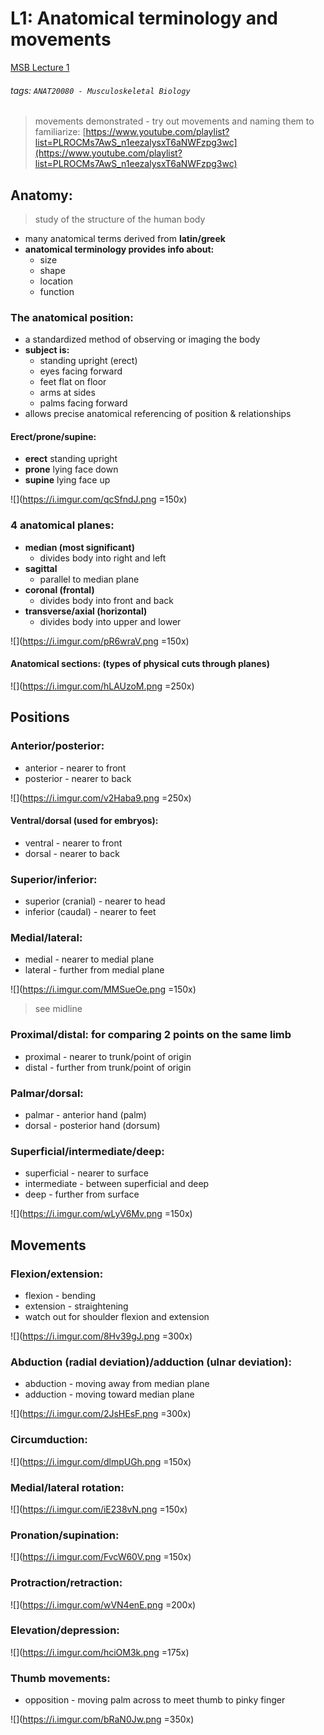 # L1: Anatomical terminology and movements
[MSB Lecture 1](https://brightspace.ucd.ie/d2l/le/content/152911/viewContent/1485759/View)
###### tags: `ANAT20080 - Musculoskeletal Biology`

> movements demonstrated - try out movements and naming them to familiarize: [https://www.youtube.com/playlist?list=PLROCMs7AwS_n1eezalysxT6aNWFzpg3wc](https://www.youtube.com/playlist?list=PLROCMs7AwS_n1eezalysxT6aNWFzpg3wc)

## Anatomy:
> study of the structure of the human body

- many anatomical terms derived from **latin/greek**
- **anatomical terminology provides info about:**
    - size
    - shape
    - location
    - function

### The anatomical position:
- a standardized method of observing or imaging the body
- **subject is:**
    - standing upright (erect)
    - eyes facing forward
    - feet flat on floor
    - arms at sides
    - palms facing forward
- allows precise anatomical referencing of position & relationships

#### Erect/prone/supine:
- **erect** standing upright
- **prone** lying face down
- **supine** lying face up

![](https://i.imgur.com/qcSfndJ.png =150x)

### 4 anatomical planes:

- **median (most significant)**
    - divides body into right and left
- **sagittal**
    - parallel to median plane
- **coronal (frontal)**
    - divides body into front and back
- **transverse/axial (horizontal)**
    - divides body into upper and lower

![](https://i.imgur.com/pR6wraV.png =150x)

#### Anatomical sections: (types of physical cuts through planes)

![](https://i.imgur.com/hLAUzoM.png =250x)

## Positions
### Anterior/posterior:
- anterior - nearer to front
- posterior - nearer to back

![](https://i.imgur.com/v2Haba9.png =250x)

#### Ventral/dorsal (used for embryos):

- ventral - nearer to front
- dorsal - nearer to back

### Superior/inferior:

- superior (cranial) - nearer to head
- inferior (caudal) - nearer to feet

### Medial/lateral:

- medial - nearer to medial plane
- lateral - further from medial plane
    
![](https://i.imgur.com/MMSueOe.png =150x)
> see midline

### Proximal/distal: for comparing 2 points on the same limb 

- proximal - nearer to trunk/point of origin
- distal - further from trunk/point of origin

### Palmar/dorsal:

- palmar - anterior hand (palm)
- dorsal - posterior hand (dorsum)

### Superficial/intermediate/deep:

- superficial - nearer to surface
- intermediate - between superficial and deep
- deep - further from surface
    
![](https://i.imgur.com/wLyV6Mv.png =150x) 

## Movements
### Flexion/extension:

- flexion - bending
- extension - straightening
- watch out for shoulder flexion and extension

![](https://i.imgur.com/8Hv39gJ.png =300x)

### Abduction (radial deviation)/adduction (ulnar deviation):

- abduction - moving away from median plane
- adduction - moving toward median plane
    
![](https://i.imgur.com/2JsHEsF.png =300x) 

### Circumduction:

![](https://i.imgur.com/dlmpUGh.png =150x)

### Medial/lateral rotation:

![](https://i.imgur.com/iE238vN.png =150x)

### Pronation/supination:

![](https://i.imgur.com/FvcW60V.png =150x)

### Protraction/retraction:

![](https://i.imgur.com/wVN4enE.png =200x)

### Elevation/depression:

![](https://i.imgur.com/hciOM3k.png =175x)

### Thumb movements:

- opposition - moving palm across to meet thumb to pinky finger
    
![](https://i.imgur.com/bRaN0Jw.png =350x)
